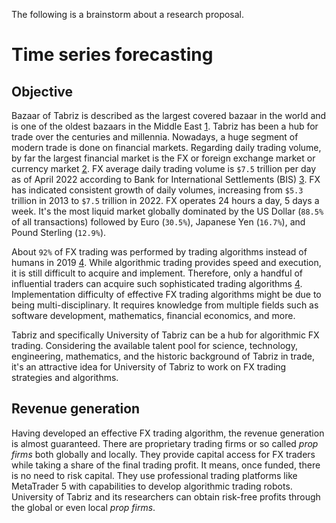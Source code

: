 The following is a brainstorm about a research proposal.

# Time series forecasting

## Objective

Bazaar of Tabriz is described as the largest covered bazaar in the world and is one of the oldest bazaars in the Middle East [1]. Tabriz has been a hub for trade over the centuries and millennia. Nowadays, a huge segment of modern trade is done on financial markets. Regarding daily trading volume, by far the largest financial market is the FX or foreign exchange market or currency market [2]. FX average daily trading volume is `$7.5` trillion per day as of April 2022 according to Bank for International Settlements (BIS) [3]. FX has indicated consistent growth of daily volumes, increasing from `$5.3` trillion in 2013 to `$7.5` trillion in 2022. FX operates 24 hours a day, 5 days a week. It's the most liquid market globally dominated by the US Dollar (`88.5%` of all transactions) followed by Euro (`30.5%`), Japanese Yen (`16.7%`), and Pound Sterling (`12.9%`).

About `92%` of FX trading was performed by trading algorithms instead of humans in 2019 [4]. While algorithmic trading provides speed and execution, it is still difficult to acquire and implement. Therefore, only a handful of influential traders can acquire such sophisticated trading algorithms [4]. Implementation difficulty of effective FX trading algorithms might be due to being multi-disciplinary. It requires knowledge from multiple fields such as software development, mathematics, financial economics, and more.

Tabriz and specifically University of Tabriz can be a hub for algorithmic FX trading. Considering the available talent pool for science, technology, engineering, mathematics, and the historic background of Tabriz in trade, it's an attractive idea for University of Tabriz to work on FX trading strategies and algorithms.

## Revenue generation

Having developed an effective FX trading algorithm, the revenue generation is almost guaranteed. There are proprietary trading firms or so called _prop firms_ both globally and locally. They provide capital access for FX traders while taking a share of the final trading profit. It means, once funded, there is no need to risk capital. They use professional trading platforms like MetaTrader 5 with capabilities to develop algorithmic trading robots. University of Tabriz and its researchers can obtain risk-free profits through the global or even local _prop firms_.

[1]: https://en.wikipedia.org/wiki/Bazaar_of_Tabriz
[2]: https://en.wikipedia.org/wiki/Foreign_exchange_market
[3]: https://www.bis.org/statistics/rpfx22_fx.htm
[4]: https://www.quantifiedstrategies.com/what-percentage-of-trading-is-algorithmic
